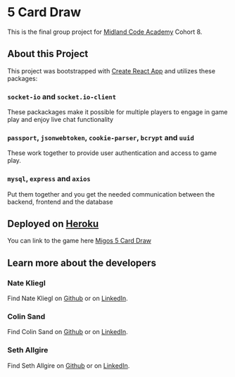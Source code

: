 # 5 Card Draw

This is the final group project for [Midland Code Academy](https://cgps.midlandu.edu/academics/professional-studies/code-academy/) Cohort 8.

## About this Project

This project was bootstrapped with [Create React App](https://github.com/facebook/create-react-app) and utilizes these packages:

### `socket-io` and `socket.io-client`

These packackages make it possible for multiple players to engage in game play and enjoy live chat functionality

### `passport`, `jsonwebtoken`, `cookie-parser`, `bcrypt` and `uuid`

These work together to provide user authentication and access to game play.

### `mysql`, `express` and `axios`

Put them together and you get the needed communication between the backend, frontend and the database

## Deployed on [Heroku](https://www.heroku.com)

You can link to the game here [Migos 5 Card Draw](https://midland-card-game.herokuapp.com)

## Learn more about the developers

### Nate Kliegl

Find Nate Kliegl on [Github](https://github.com/NateKliegl) or on [LinkedIn](https://www.linkedin.com/in/nate-kliegl-444599223/).

### Colin Sand

Find Colin Sand on [Github](https://github.com/ColinSand) or on [LinkedIn](https://www.linkedin.com/in/colinsand/).

### Seth Allgire

Find Seth Allgire on [Github](https://github.com/seth-allgire) or on [LinkedIn](https://www.linkedin.com/in/seth-allgire-2824aa223/).
